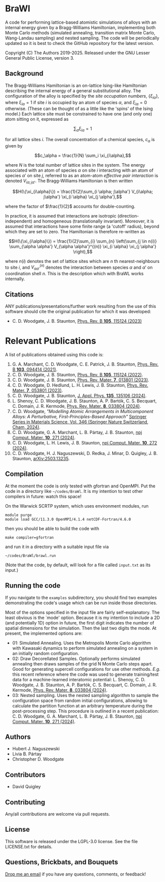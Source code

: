 # BraWl

A code for performing lattice-based atomistic simulations of alloys with an internal energy given by a Bragg-Williams Hamiltonian, implementing both Monte Carlo methods (simulated annealing, transition matrix Monte Carlo, Wang-Landau sampling) and nested sampling. The code will be periodically updated so it is best to check the GitHub repository for the latest version.

Copyright (C) The Authors 2019-2025. Released under the GNU Lesser General Public License, version 3.

## Background

The Bragg-Williams Hamiltonian is an on-lattice Ising-like Hamiltonian describing the internal energy of a general substitutional alloy. The configuration of the alloy is specified by the *site occupation numbers*, $\{\xi_{i\alpha}\}$, where $\xi_{i\alpha}=1$ if site $i$ is occupied by an atom of species $\alpha$, and $\xi_{i\alpha}=0$ otherwise. (These can be thought of as a little like the 'spins' of the Ising model.) Each lattice site must be constrained to have one (and only one) atom sitting on it, expressed as

$$\sum_\alpha \xi_{i\alpha}=1$$

for all lattice sites $i$. The overall concentration of a chemical species, $c_\alpha$ is given by

$$c_\alpha = \frac{1}{N} \sum_i \xi_{i\alpha},$$

where $N$ is the total number of lattice sites in the system. The energy associated with an atom of species $\alpha$ on site $i$ interacting with an atom of species $\alpha'$ on site $j$, referred to as an atom-atom *effective pair interaction* is denoted $V_{i\alpha; j\alpha'}$. The Bragg-Williams Hamiltonian is then written

$$H(\{\xi_{i\alpha}\}) = \frac{1}{2}\sum_{i \alpha; j\alpha'} V_{i\alpha; j\alpha'} \xi_{i \alpha} \xi_{j \alpha'},$$

where the factor of $\frac{1}{2}$ accounts for double-counting.

In practice, it is assumed that interactions are isotropic (direction-independent) and homogeneous (translationally invariant). Moreover, it is assumed that interactions have some finite range (a 'cutoff' radius), beyond which they are set to zero. The Hamiltonian is therefore re-written as

$$H(\{\xi_{i\alpha}\}) = \frac{1}{2}\sum_{i} \sum_{n} \left(\sum_{j \in n(i)} \sum_{\alpha \alpha'} V_{\alpha \alpha'}^{(n)} \xi_{i \alpha} \xi_{j \alpha'} \right),$$

where $n(i)$ denotes the set of lattice sites which are $n$ th nearest-neighbours to site $i$, and $V_{\alpha \alpha'}^{(n)}$ denotes the interaction between species $\alpha$ and $\alpha'$ on coordination shell $n$. This is the description which with BraWL works internally.

## Citations
ANY publications/presentations/further work resulting from the use of this software should cite the original publication for which it was developed:
* C. D. Woodgate, J. B. Staunton, [Phys. Rev. B **105**, 115124 (2023)](https://doi.org/10.1103/PhysRevB.105.115124)

# Relevant Publications
A list of publications obtained using this code is:
1. G. A. Marchant, C. D. Woodgate, C. E. Patrick, J. B. Staunton, [Phys. Rev. B **103**, 094414 (2021)](https://doi.org/10.1103/PhysRevB.103.094414).
2. C. D. Woodgate, J. B. Staunton, [Phys. Rev. B **105**, 115124 (2022)](https://doi.org/10.1103/PhysRevB.105.115124).
3. C. D. Woodgate, J. B. Staunton, [Phys. Rev. Mater. **7**, 013801 (2023)](https://doi.org/10.1103/PhysRevMaterials.7.013801).
4. C. D. Woodgate, D. Hedlund, L. H. Lewis, J. B. Staunton, [Phys. Rev. Mater. **7**, 053801 (2023)](https://doi.org/10.1103/PhysRevMaterials.7.053801).
5. C. D. Woodgate, J. B. Staunton, [J. Appl. Phys. **135**, 135106 (2024)](https://doi.org/10.1063/5.0200862).
6. L. Shenoy, C. D. Woodgate, J. B. Staunton, A. P. Bartók, C. S. Becquart, C. Domain, J. R. Kermode, [Phys. Rev. Mater. **8**, 033804 (2024)](https://doi.org/10.1103/PhysRevMaterials.8.033804).
7. C. D. Woodgate, _"Modelling Atomic Arrangements in Multicomponent Alloys: A Perturbative, First-Principles-Based Approach"_ [Springer Series in Materials Science, Vol. 346 (Springer Nature Switzerland, Cham, 2024)](https://doi.org/10.1007/978-3-031-62021-8).
8. C. D. Woodgate, G. A. Marchant, L. B. Pártay, J. B. Staunton, [npj Comput. Mater. **10**, 271 (2024)](https://doi.org/10.1038/s41524-024-01445-w).
9. C. D. Woodgate, L. H. Lewis, J. B. Staunton, [npj Comput. Mater. **10**, 272 (2024)](https://doi.org/10.1038/s41524-024-01435-y).
10. C. D. Woodgate, H. J. Naguszewski, D. Redka, J. Minar, D. Quigley, J. B. Staunton, [arXiv:2503.13235](https://arxiv.org/abs/2503.13235).

## Compilation
At the moment the code is only tested with gfortran and OpenMPI. Put the code in a directory like `~/codes/BraWl`. It is my intention to test other compilers in future: watch this space!

On the Warwick SCRTP system, which uses environment modules, run
```
module purge
module load GCC/11.3.0 OpenMPI/4.1.4 netCDF-Fortran/4.6.0
```
then you should be able to build the code with
```
make compiler=gfortran
```
and run it in a directory with a suitable input file via
```
~/codes/BraWl/brawl.run
```
(Note that the code, by default, will look for a file called `input.txt` as its input.)

## Running the code
If you navigate to the `examples` subdirectory, you should find two examples demonstrating the code's usage which can be run inside those directories.

Most of the options specified in the input file are fairly self-explanatory. The least obvious is the `mode' option. Because it is my intention to include a 2D (and potentially 1D) option in future, the first digit indicates the number of spatial dimensions for the simulation. Then the last two digits the mode. At present, the implemented options are:
- 01: Simulated Annealing. Uses the Metropolis Monte Carlo algorithm with Kawasaki dynamics to perform simulated annealing on a system in an initially random configuration.
- 02: Draw Decorellated Samples. Optionally performs simulated annealing then draws samples of the grid N Monte Carlo steps apart. Good for generating supercell configurations for use other methods. *E.g.* this recent reference where the code was used to generate training/test data for a machine-learned interatomic potential: L. Shenoy, C. D. Woodgate, J. B. Staunton, A. P. Bartók, C. S. Becquart, C. Domain, J. R. Kermode, [Phys. Rev. Mater. **8**, 033804 (2024)](https://doi.org/10.1103/PhysRevMaterials.8.033804).
- 03: Nested sampling. Uses the nested sampling algorithm to sample the configuration space from random initial configurations, allowing to calculate the partition function at an arbitrary temperature during the post-processing step. This procedure is outlined in a recent publication: C. D. Woodgate, G. A. Marchant, L. B. Pártay, J. B. Staunton, [npj Comput. Mater. **10**, 271 (2024)](https://doi.org/10.1038/s41524-024-01445-w).

## Authors
- Hubert J. Naguszewski
- Livia B. Pártay
- Christopher D. Woodgate

## Contributors
- David Quigley

## Contributing
Any/all contributions are welcome via pull requests. 

## License
This software is released under the LGPL-3.0 license. See the file LICENSE.txt for details.

## Questions, Brickbats, and Bouquets
[Drop me an email](mailto:christopher.woodgate@physics.org) if you have any questions, comments, or feedback!
